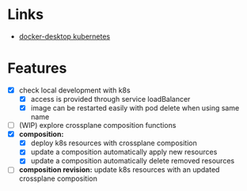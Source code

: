 # Links
- [docker-desktop kubernetes](https://www.docker.com/blog/how-kubernetes-works-under-the-hood-with-docker-desktop/)


# Features
- [X] check local development with k8s
  - [X] access is provided through service loadBalancer
  - [X] image can be restarted easily with pod delete when using same name
- [ ] (WIP) explore crossplane composition functions
- [X] **composition:**
  - [X] deploy k8s resources with crossplane composition
  - [X] update a composition automatically apply new resources
  - [X] update a composition automatically delete removed resources
- [ ] **composition revision:** update k8s resources with an updated crossplane composition
